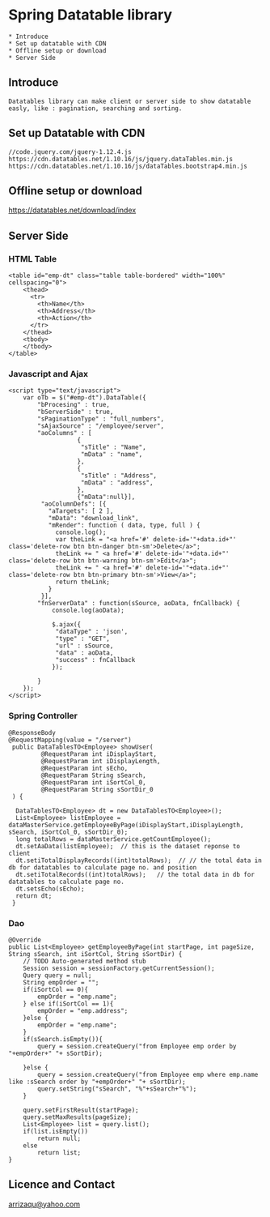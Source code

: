 # Spring Datatable library 
	* Introduce
	* Set up datatable with CDN
	* Offline setup or download
	* Server Side
	
## Introduce
	Datatables library can make client or server side to show datatable easly, like : pagination, searching and sorting.
	
## Set up Datatable with CDN 
	//code.jquery.com/jquery-1.12.4.js
	https://cdn.datatables.net/1.10.16/js/jquery.dataTables.min.js
	https://cdn.datatables.net/1.10.16/js/dataTables.bootstrap4.min.js

## Offline setup or download 
https://datatables.net/download/index 

## Server Side 
### HTML Table 
	<table id="emp-dt" class="table table-bordered" width="100%" cellspacing="0">
		<thead>
		  <tr>
			<th>Name</th>
			<th>Address</th>
			<th>Action</th>
		  </tr>
		</thead>
		<tbody>  
		</tbody>
	</table>
	
### Javascript and Ajax
	<script type="text/javascript">
		var oTb = $("#emp-dt").DataTable({
			"bProcesing" : true,
			"bServerSide" : true,
			"sPaginationType" : "full_numbers",
			"sAjaxSource" : "/employee/server",
			"aoColumns" : [
					   {
						"sTitle" : "Name",
						"mData" : "name",
					   },
					   {
						"sTitle" : "Address",
						"mData" : "address",
					   },
					   {"mData":null}],
			 "aoColumnDefs": [{
			   "aTargets": [ 2 ],
			   "mData": "download_link",
			   "mRender": function ( data, type, full ) {
				 console.log();
				 var theLink = "<a href='#' delete-id='"+data.id+"' class='delete-row btn btn-danger btn-sm'>Delete</a>";
				 theLink += " <a href='#' delete-id='"+data.id+"' class='delete-row btn btn-warning btn-sm'>Edit</a>";
				 theLink += " <a href='#' delete-id='"+data.id+"' class='delete-row btn btn-primary btn-sm'>View</a>";
				 return theLink;
			   }
			 }],
			"fnServerData" : function(sSource, aoData, fnCallback) { 
				console.log(aoData);
				
				$.ajax({
				 "dataType" : 'json',
				 "type" : "GET",
				 "url" : sSource,
				 "data" : aoData,
				 "success" : fnCallback
				});
				
			}
		});
	</script>
	
### Spring Controller
	@ResponseBody 
	@RequestMapping(value = "/server")
	 public DataTablesTO<Employee> showUser(
			 @RequestParam int iDisplayStart,
	         @RequestParam int iDisplayLength, 
	         @RequestParam int sEcho,
	         @RequestParam String sSearch,
	         @RequestParam int iSortCol_0,
	         @RequestParam String sSortDir_0
	 ) {
		
	  DataTablesTO<Employee> dt = new DataTablesTO<Employee>();
	  List<Employee> listEmployee = dataMasterService.getEmployeeByPage(iDisplayStart,iDisplayLength, sSearch, iSortCol_0, sSortDir_0);
	  long totalRows = dataMasterService.getCountEmployee();
	  dt.setAaData(listEmployee);  // this is the dataset reponse to client
	  dt.setiTotalDisplayRecords((int)totalRows);  // // the total data in db for datatables to calculate page no. and position
	  dt.setiTotalRecords((int)totalRows);   // the total data in db for datatables to calculate page no.
	  dt.setsEcho(sEcho);
	  return dt;
	 }

### Dao
	@Override
	public List<Employee> getEmployeeByPage(int startPage, int pageSize, String sSearch, int iSortCol, String sSortDir) {
		// TODO Auto-generated method stub
		Session session = sessionFactory.getCurrentSession();
		Query query = null;
		String empOrder = "";
		if(iSortCol == 0){
			empOrder = "emp.name";
		} else if(iSortCol == 1){
			empOrder = "emp.address";
		}else {
			empOrder = "emp.name";
		}
		if(sSearch.isEmpty()){
			query = session.createQuery("from Employee emp order by "+empOrder+" "+ sSortDir);
			
		}else {
			query = session.createQuery("from Employee emp where emp.name like :sSearch order by "+empOrder+" "+ sSortDir);
			query.setString("sSearch", "%"+sSearch+"%");
		}
		 
		query.setFirstResult(startPage);
		query.setMaxResults(pageSize);
		List<Employee> list = query.list();
		if(list.isEmpty())
			return null;
		else 
			return list;
	}

## Licence and Contact
arrizaqu@yahoo.com